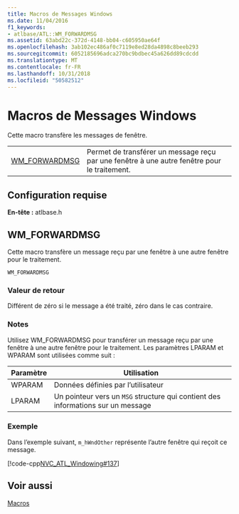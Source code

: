 ```yaml
---
title: Macros de Messages Windows
ms.date: 11/04/2016
f1_keywords:
- atlbase/ATL::WM_FORWARDMSG
ms.assetid: 63abd22c-372d-4148-bb04-c605950ae64f
ms.openlocfilehash: 3ab102ec486af0c7119e8ed28da4898c8beeb293
ms.sourcegitcommit: 6052185696adca270bc9bdbec45a626dd89cdcdd
ms.translationtype: MT
ms.contentlocale: fr-FR
ms.lasthandoff: 10/31/2018
ms.locfileid: "50582512"
---
```

# <a name="windows-messages-macros"></a>Macros de Messages Windows

Cette macro transfère les messages de fenêtre.

|||
|-|-|
|[WM_FORWARDMSG](#wm_forwardmsg)|Permet de transférer un message reçu par une fenêtre à une autre fenêtre pour le traitement.|

## <a name="requirements"></a>Configuration requise

**En-tête :** atlbase.h

##  <a name="wm_forwardmsg"></a>  WM_FORWARDMSG

Cette macro transfère un message reçu par une fenêtre à une autre fenêtre pour le traitement.

```
WM_FORWARDMSG
```

### <a name="return-value"></a>Valeur de retour

Différent de zéro si le message a été traité, zéro dans le cas contraire.

### <a name="remarks"></a>Notes

Utilisez WM_FORWARDMSG pour transférer un message reçu par une fenêtre à une autre fenêtre pour le traitement. Les paramètres LPARAM et WPARAM sont utilisées comme suit :

|Paramètre|Utilisation|
|---------------|-----------|
|WPARAM|Données définies par l’utilisateur|
|LPARAM|Un pointeur vers un `MSG` structure qui contient des informations sur un message|

### <a name="example"></a>Exemple

Dans l’exemple suivant, `m_hWndOther` représente l’autre fenêtre qui reçoit ce message.

[!code-cpp[NVC_ATL_Windowing#137](../../atl/codesnippet/cpp/windows-messages-macros_1.cpp)]

## <a name="see-also"></a>Voir aussi

[Macros](../../atl/reference/atl-macros.md)
